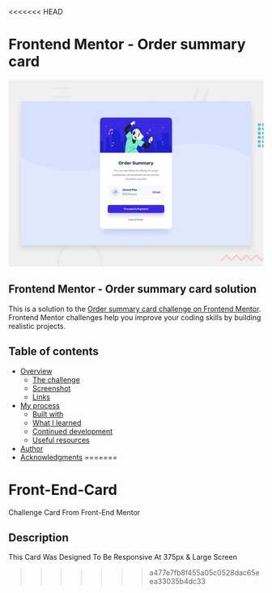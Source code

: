 <<<<<<< HEAD
# Frontend Mentor - Order summary card

![Design preview for the Order summary card coding challenge](./design/desktop-preview.jpg)

## Frontend Mentor - Order summary card solution

This is a solution to the [Order summary card challenge on Frontend Mentor](https://www.frontendmentor.io/challenges/order-summary-component-QlPmajDUj). Frontend Mentor challenges help you improve your coding skills by building realistic projects. 

## Table of contents

- [Overview](#overview)
  - [The challenge](#the-challenge)
  - [Screenshot](#screenshot)
  - [Links](#links)
- [My process](#my-process)
  - [Built with](#built-with)
  - [What I learned](#what-i-learned)
  - [Continued development](#continued-development)
  - [Useful resources](#useful-resources)
- [Author](#author)
- [Acknowledgments](#acknowledgments)
=======
# Front-End-Card
Challenge Card From Front-End Mentor 
## Description
  This Card Was Designed To Be Responsive At 375px & Large Screen 
>>>>>>> a477e7fb8f455a05c0528dac65eea33035b4dc33
